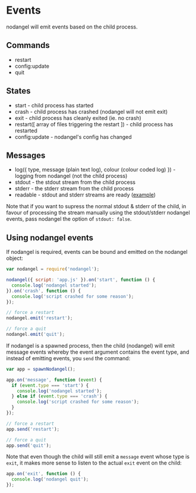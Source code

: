# Events

nodangel will emit events based on the child process.

## Commands

- restart
- config:update
- quit

## States

- start - child process has started
- crash - child process has crashed (nodangel will not emit exit)
- exit - child process has cleanly exited (ie. no crash)
- restart([ array of files triggering the restart ]) - child process has restarted
- config:update - nodangel's config has changed

## Messages

- log({ type, message (plain text log), colour (colour coded log) }) - logging from nodangel (not the child process)
- stdout - the stdout stream from the child process
- stderr - the stderr stream from the child process
- readable - stdout and stderr streams are ready ([example](https://github.com/tomekwi/nodangel#pipe-output-to-somewhere-else))

Note that if you want to supress the normal stdout & stderr of the child, in favour
of processing the stream manually using the stdout/stderr nodangel events, pass
nodangel the option of `stdout: false`.

## Using nodangel events

If nodangel is required, events can be bound and emitted on the nodangel object:

```js
var nodangel = require('nodangel');

nodangel({ script: 'app.js' }).on('start', function () {
  console.log('nodangel started');
}).on('crash', function () {
  console.log('script crashed for some reason');
});

// force a restart
nodangel.emit('restart');

// force a quit
nodangel.emit('quit');
```

If nodangel is a spawned process, then the child (nodangel) will emit message
events whereby the event argument contains the event type, and instead of
emitting events, you `send` the command:

```js
var app = spawnNodangel();

app.on('message', function (event) {
  if (event.type === 'start') {
    console.log('nodangel started');
  } else if (event.type === 'crash') {
    console.log('script crashed for some reason');
  }
});

// force a restart
app.send('restart');

// force a quit
app.send('quit');
```

Note that even though the child will still emit a `message` event whose type is
`exit`, it makes more sense to listen to the actual `exit` event on the child:

```js
app.on('exit', function () {
  console.log('nodangel quit');
});
```
